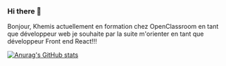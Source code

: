 ### Hi there 👋
Bonjour,
Khemis actuellement en formation chez OpenClassroom en tant que développeur web je souhaite par la suite m'orienter en tant que développeur Front end React!!!

[![Anurag's GitHub stats](https://github-readme-stats.vercel.app/api?username=Khemis)](https://github.com/anuraghazra/github-readme-stats)
<!--
**KhemisL/KhemisL** is a ✨ _special_ ✨ repository because its `README.md` (this file) appears on your GitHub profile.

Here are some ideas to get you started:

- 🔭 I’m currently working on ...
- 🌱 I’m currently learning ...
- 👯 I’m looking to collaborate on ...
- 🤔 I’m looking for help with ...
- 💬 Ask me about ...
- 📫 How to reach me: ...
- 😄 Pronouns: ...
- ⚡ Fun fact: ...
-->
